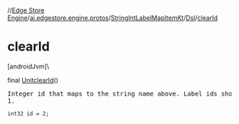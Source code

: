 //[Edge Store Engine](../../../../index.md)/[ai.edgestore.engine.protos](../../index.md)/[StringIntLabelMapItemKt](../index.md)/[Dsl](index.md)/[clearId](clear-id.md)

# clearId

[androidJvm]\

final [Unit](https://kotlinlang.org/api/latest/jvm/stdlib/kotlin/-unit/index.html)[clearId](clear-id.md)()

<pre>
Integer id that maps to the string name above. Label ids should start from
1.
</pre>

<code>int32 id = 2;</code>
